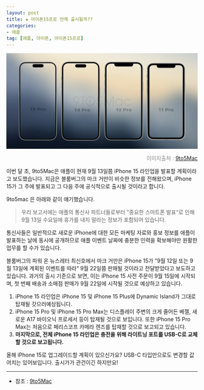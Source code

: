 ```yaml
---
layout: post  
title: ✚ 아이폰15프로 언제 출시될까??
categories:
- 애플
tag: [애플, 아이폰, 아이폰15프로]
---
```


<div class="markdown-image">
<img src="/assets/article_images/2023-08-05-iphone15pro/1.jpg" alt="" align="middle"/><p style="text-align:right;  color:#878787"> 이미지출처 : <a href="ttps://9to5mac.com/2023/08/06/iphone-15-release-date-rumors/"> 9to5Mac </a></p> </div>

<p class="drop-korean">
이번 달 초, 9to5Mac은 애플이 현재 9월 13일쯤 iPhone 15 라인업을 발표할 계획이라고 보도했습니다. 지금은 블룸버그의 마크 거만이 비슷한 정보를 전해왔으며, iPhone 15가 그 주에 발표되고 그 다음 주에 공식적으로 출시될 것이라고 합니다.
</p>

9to5mac 은 아래와 같이 얘기했습니다. 
>우리 보고서에는 애플의 통신사 파트너들로부터 ”중요한 스마트폰 발표“로 인해 9월 13일 수요일에 휴가를 내지 말라는 정보가 포함되어 있습니다. 

통신사들은 일반적으로 새로운 iPhone에 대한 모든 마케팅 자료와 홍보 정보를 애플이 발표하는 날에 동시에 공개하므로 애플 이벤트 날짜에 충분한 인력을 확보해야만 원활한 업무를 할 수가 있습니다. 

블룸버그의 파워 온 뉴스레터 최신호에서 마크 거만은 iPhone 15가 ”9월 12일 또는 9월 13일에 계획된 이벤트를 따라“ 9월 22일쯤 판매될 것이라고 전달받았다고 보도하고 있습니다. 과거의 출시 기준으로 보면, 이는 iPhone 15 사전 주문이 9월 15일에 시작되며, 첫 번째 배송과 소매점 판매가 9월 22일에 시작될 것으로 예상하고 있습니다. 

1. iPhone 15 라인업은 iPhone 15 및 iPhone 15 Plus에 Dynamic Island가 그대로 탑재될 갓으러예상됩니다. 
2. iPhone 15 Pro 및 iPhone 15 Pro Max는 디스플레이 주변의 크게 줄어든 베젤, 새로운 A17 바이오닉 프로세서 등이 탑재될 것으로 보입니다. 또한 iPhone 15 Pro Max는 처음으로 페리스코프 카메라 렌즈를 탑재할 것으로 보고되고 있습니다. 
4. **마지막으로, 전체 iPhone 15 라인업은 충전을 위해 라이트닝 포트를 USB-C로 교체할 것으로 보고됩니다.**

올해 iPhone 15로 업그레이드할 계획이 있으신가요? USB-C 타입만으로도 변경할 값어치는 있어보입니다. 출시가가 관건이긴 하지만요!

---

* 참조 : [9to5Mac](https://9to5mac.com/2023/08/06/iphone-15-release-date-rumors/)
